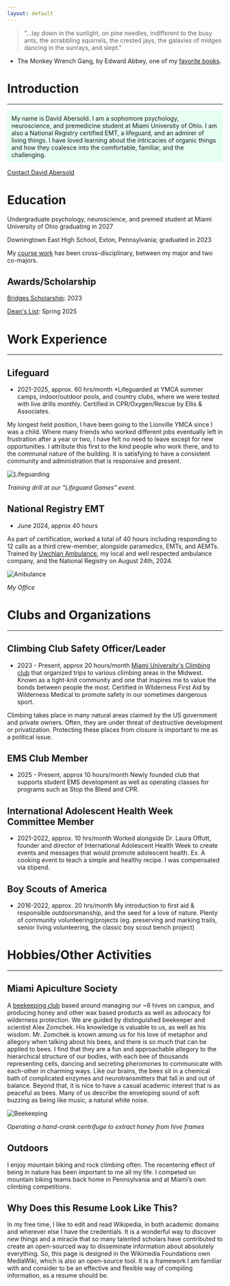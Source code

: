 ```yaml
---
layout: default
---
```

> "...lay down in the sunlight, on pine needles, indifferent to the busy ants, the scrabbling squirrels, the crested jays, the galaxies of midges dancing in the sunrays, and slept."
- The Monkey Wrench Gang, by Edward Abbey, one of my [favorite books](./favorite-books.html).

# Introduction

---

<div style="background-color: #E6FFF2 ; padding: 10px; border: 1px #E6FFF2;"> 
My name is David Abersold. I am a sophomore psychology, neuroscience, and premedicine student at Miami University of Ohio. I am also a National Registry certified EMT, a lifeguard, and an admirer of living things. I have loved learning about the intricacies of organic things and how they coalesce into the comfortable, familiar, and the challenging.
</div>


<a href="mailto:davidabersold@gmail.com">Contact David Abersold</a>

# Education

Undergraduate psychology, neuroscience, and premed student at Miami University of Ohio graduating in 2027

Downingtown East High School, Exton, Pennsylvania; graduated in 2023 

My [course work](./Coursework.html) has been cross-disciplinary, between my major and two co-majors.

## Awards/Scholarship

[Bridges Scholarship](https://miamioh.edu/visit-miami/bridges-program/index.html): 2023

[Dean's List](https://miamioh.meritpages.com/stories/David-Abersold-Named-To-Dean-s-List-at-Miami-University/160686270): Spring 2025

# Work Experience

---

## Lifeguard

* 2021-2025, approx. 60 hrs/month
*Lifeguarded at YMCA summer camps, indoor/outdoor pools, and country clubs, where we were tested with live drills monthly. Certified in CPR/Oxygen/Rescue by Ellis & Associates.

My longest held position, I have been going to the Lionville YMCA since I was a child. Where many friends who worked different jobs eventually left in frustration after a year or two, I have felt no need to leave except for new opportunities. I attribute this first to the kind people who work there, and to the communal nature of the building. It is satisfying to have a consistent community and administration that is responsive and present.

![Lifeguarding](./assets/img/lifeguarding.PNG)

*Training drill at our "Lifeguard Games" event.* 

## National Registry EMT

* June 2024, approx 40 hours

As part of certification, worked a total of 40 hours including responding to 12 calls as a third crew-member, alongside paramedics, EMTs, and AEMTs. Trained by [Uwchlan Ambulance](https://www.station87.com/), my local and well respected ambulance company, and the National Registry on August 24th, 2024.


![Ambulance](./assets/img/ambulance.PNG)

*My Office*
  
# Clubs and Organizations

---

## Climbing Club Safety Officer/Leader

* 2023 - Present, approx 20 hours/month
    [Miami University's Climbing club](https://miamioh.campuslabs.com/engage/organization/mubc) that organized trips to various climbing areas in the Midwest. Known as a tight-knit community and one that inspires me to value the bonds between people the most. Certified in Wilderness First Aid by Wilderness Medical to promote safety in our sometimes dangerous sport.

Climbing takes place in many natural areas claimed by the US government and private owners. Often, they are under threat of destructive development or privatization. Protecting these places from closure is important to me as a political issue.

## EMS Club Member

* 2025 - Present, approx 10 hours/month
    Newly founded club that supports student EMS development as well as operating classes for programs such as Stop the Bleed and CPR.

## International Adolescent Health Week Committee Member

* 2021-2022, approx. 10 hrs/month
    Worked alongside Dr. Laura Offutt, founder and director of International Adolescent Health Week to create events and messages that would promote adolescent health. Ex. A cooking event to teach a simple and healthy recipe. I was compensated via stipend.

## Boy Scouts of America

* 2016-2022, approx. 20 hrs/month
    My introduction to first aid & responsible outdoorsmanship, and the seed for a love of nature. Plenty of community volunteering/projects (eg. preserving and marking trails, senior living volunteering, the classic boy scout bench project)


# Hobbies/Other Activities

---

## Miami Apiculture Society

A [beekeeping club](https://www.instagram.com/miamibees/) based around managing our ~6 hives on campus, and producing honey and other wax based products as well as advocacy for wilderness protection. We are guided by distinguished beekeeper and scientist Alex Zomchek. His knowledge is valuable to us, as well as his wisdom. Mr. Zomchek is known among us for his love of metaphor and allegory when talking about his bees, and there is so much that can be applied to bees. I find that they are a fun and approachable allegory to the hierarchical structure of our bodies, with each bee of thousands representing cells, dancing and secreting pheromones to communicate with each-other in charming ways. Like our brains, the bees sit in a chemical bath of complicated enzymes and neurotransmitters that fall in and out of balance. Beyond that, it is nice to have a casual academic interest that is as peaceful as bees. Many of us describe the enveloping sound of soft buzzing as being like music, a natural white noise.

![Beekeeping](./assets/img/beekeeping.PNG)

*Operating a hand-crank centrifuge to extract honey from hive frames*

## Outdoors

I enjoy mountain biking and rock climbing often. The recentering effect of being in nature has been important to me all my life. I competed on mountain biking teams back home in Pennsylvania and at Miami’s own climbing competitions.  

## Why Does this Resume Look Like This?

In my free time, I like to edit and read Wikipedia, in both academic domains and wherever else I have the credentials. It is a wonderful way to discover new things and a miracle that so many talented scholars have contributed to create an open-sourced way to disseminate information about absolutely everything. So, this page is designed in the Wikimedia Foundations own MediaWiki, which is also an open-source tool. It is a framework I am familiar with and consider to be an effective and flexible way of compiling information, as a resume should be. 

